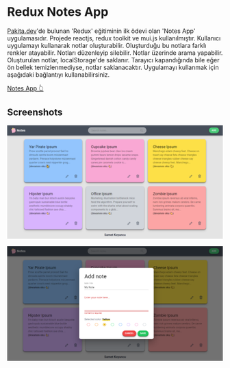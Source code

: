 # Redux Notes App

[Pakita.dev](https://www.patika.dev/tr)'de bulunan 'Redux' eğitiminin ilk ödevi olan 'Notes App' uygulamasıdır. Projede reactjs, redux toolkit ve mui.js kullanılmıştır.
Kullanıcı uygulamayı kullanarak notlar oluşturabilir. Oluşturduğu bu notlara farklı renkler atayabilir. Notları düzenleyip silebilir. Notlar üzerinde arama yapabilir. Oluşturulan notlar, localStorage'de saklanır. Tarayıcı kapandığında bile eğer ön bellek temizlenmediyse, notlar saklanacaktır. Uygulamayı kullanmak için aşağıdaki bağlantıyı kullanabilirsiniz.

[Notes App 👆](https://redux-notes-sk.netlify.app/)

## Screenshots

![notlar](https://github.com/sametkoyuncu/redux-notes-app/blob/master/public/screenshots/notlar.png?raw=true)

![not-ekle](https://github.com/sametkoyuncu/redux-notes-app/blob/master/public/screenshots/not-ekleme.png?raw=true)
